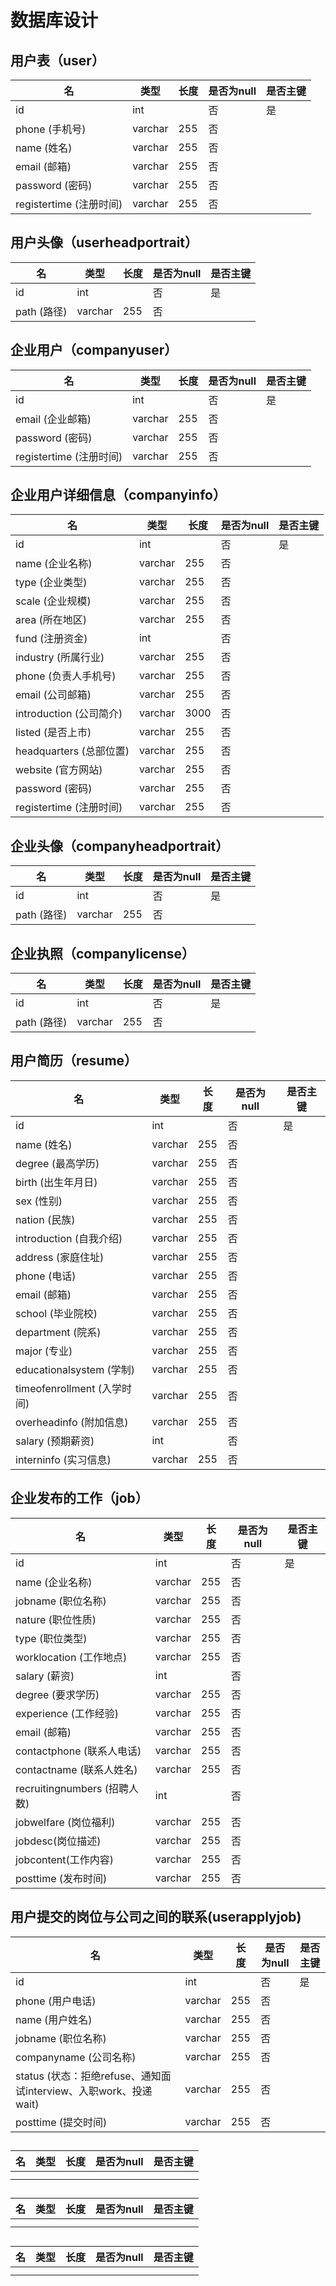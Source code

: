 # 数据库设计

## 用户表（user）

| 名                       | 类型    | 长度 | 是否为null | 是否主键 |
| ------------------------ | ------- | ---- | ---------- | -------- |
| id                       | int     |      | 否         | 是       |
| phone  (手机号)          | varchar | 255  | 否         |          |
| name  (姓名)             | varchar | 255  | 否         |          |
| email  (邮箱)            | varchar | 255  | 否         |          |
| password  (密码)         | varchar | 255  | 否         |          |
| registertime  (注册时间) | varchar | 255  | 否         |          |

## 用户头像（userheadportrait）

| 名           | 类型    | 长度 | 是否为null | 是否主键 |
| ------------ | ------- | ---- | ---------- | -------- |
| id           | int     |      | 否         | 是       |
| path  (路径) | varchar | 255  | 否         |          |

## 企业用户（companyuser）

| 名                       | 类型    | 长度 | 是否为null | 是否主键 |
| ------------------------ | ------- | ---- | ---------- | -------- |
| id                       | int     |      | 否         | 是       |
| email  (企业邮箱)        | varchar | 255  | 否         |          |
| password  (密码)         | varchar | 255  | 否         |          |
| registertime  (注册时间) | varchar | 255  | 否         |          |



## 企业用户详细信息（companyinfo）

| 名                       | 类型    | 长度 | 是否为null | 是否主键 |
| ------------------------ | ------- | ---- | ---------- | -------- |
| id                       | int     |      | 否         | 是       |
| name  (企业名称)         | varchar | 255  | 否         |          |
| type  (企业类型)         | varchar | 255  | 否         |          |
| scale  (企业规模)        | varchar | 255  | 否         |          |
| area  (所在地区)         | varchar | 255  | 否         |          |
| fund  (注册资金)         | int     |      | 否         |          |
| industry  (所属行业)     | varchar | 255  | 否         |          |
| phone  (负责人手机号)    | varchar | 255  | 否         |          |
| email  (公司邮箱)        | varchar | 255  | 否         |          |
| introduction  (公司简介) | varchar | 3000 | 否         |          |
| listed  (是否上市)       | varchar | 255  | 否         |          |
| headquarters  (总部位置) | varchar | 255  | 否         |          |
| website  (官方网站)      | varchar | 255  | 否         |          |
| password  (密码)         | varchar | 255  | 否         |          |
| registertime  (注册时间) | varchar | 255  | 否         |          |

## 企业头像（companyheadportrait）

| 名           | 类型    | 长度 | 是否为null | 是否主键 |
| ------------ | ------- | ---- | ---------- | -------- |
| id           | int     |      | 否         | 是       |
| path  (路径) | varchar | 255  | 否         |          |

## 企业执照（companylicense）

| 名           | 类型    | 长度 | 是否为null | 是否主键 |
| ------------ | ------- | ---- | ---------- | -------- |
| id           | int     |      | 否         | 是       |
| path  (路径) | varchar | 255  | 否         |          |

## 用户简历（resume）

| 名                           | 类型    | 长度 | 是否为null | 是否主键 |
| ---------------------------- | ------- | ---- | ---------- | -------- |
| id                           | int     |      | 否         | 是       |
| name  (姓名)                 | varchar | 255  | 否         |          |
| degree  (最高学历)           | varchar | 255  | 否         |          |
| birth  (出生年月日)          | varchar | 255  | 否         |          |
| sex  (性别)                  | varchar | 255  | 否         |          |
| nation  (民族)               | varchar | 255  | 否         |          |
| introduction  (自我介绍)     | varchar | 255  | 否         |          |
| address  (家庭住址)          | varchar | 255  | 否         |          |
| phone  (电话)                | varchar | 255  | 否         |          |
| email  (邮箱)                | varchar | 255  | 否         |          |
| school  (毕业院校)           | varchar | 255  | 否         |          |
| department  (院系)           | varchar | 255  | 否         |          |
| major  (专业)                | varchar | 255  | 否         |          |
| educationalsystem  (学制)    | varchar | 255  | 否         |          |
| timeofenrollment  (入学时间) | varchar | 255  | 否         |          |
| overheadinfo  (附加信息)     | varchar | 255  | 否         |          |
| salary  (预期薪资)           | int     |      | 否         |          |
| interninfo  (实习信息)       | varchar | 255  | 否         |          |

## 企业发布的工作（job）

| 名                            | 类型    | 长度 | 是否为null | 是否主键 |
| ----------------------------- | ------- | ---- | ---------- | -------- |
| id                            | int     |      | 否         | 是       |
| name  (企业名称)              | varchar | 255  | 否         |          |
| jobname  (职位名称)           | varchar | 255  | 否         |          |
| nature  (职位性质)            | varchar | 255  | 否         |          |
| type  (职位类型)              | varchar | 255  | 否         |          |
| worklocation  (工作地点)      | varchar | 255  | 否         |          |
| salary  (薪资)                | int     |      | 否         |          |
| degree  (要求学历)            | varchar | 255  | 否         |          |
| experience  (工作经验)        | varchar | 255  | 否         |          |
| email  (邮箱)                 | varchar | 255  | 否         |          |
| contactphone  (联系人电话)    | varchar | 255  | 否         |          |
| contactname  (联系人姓名)     | varchar | 255  | 否         |          |
| recruitingnumbers  (招聘人数) | int     |      | 否         |          |
| jobwelfare  (岗位福利)        | varchar | 255  | 否         |          |
| jobdesc(岗位描述)             | varchar | 255  | 否         |          |
| jobcontent(工作内容)          | varchar | 255  | 否         |          |
| posttime  (发布时间)          | varchar | 255  | 否         |          |

## 用户提交的岗位与公司之间的联系(userapplyjob)

| 名                                                      | 类型    | 长度 | 是否为null | 是否主键 |
| ------------------------------------------------------- | ------- | ---- | ---------- | -------- |
| id                                                      | int     |      | 否         | 是       |
| phone  (用户电话)                                       | varchar | 255  | 否         |          |
| name  (用户姓名)                                        | varchar | 255  | 否         |          |
| jobname  (职位名称)                                     | varchar | 255  | 否         |          |
| companyname  (公司名称)                                 | varchar | 255  | 否         |          |
| status  (状态：拒绝refuse、通知面试interview、入职work、投递wait) | varchar | 255  | 否         |          |
| posttime  (提交时间)                                    | varchar | 255  | 否         |          |

## 

| 名   | 类型 | 长度 | 是否为null | 是否主键 |
| ---- | ---- | ---- | ---------- | -------- |
|      |      |      |            |          |
|      |      |      |            |          |

## 

| 名   | 类型 | 长度 | 是否为null | 是否主键 |
| ---- | ---- | ---- | ---------- | -------- |
|      |      |      |            |          |
|      |      |      |            |          |

## 

| 名   | 类型 | 长度 | 是否为null | 是否主键 |
| ---- | ---- | ---- | ---------- | -------- |
|      |      |      |            |          |
|      |      |      |            |          |

